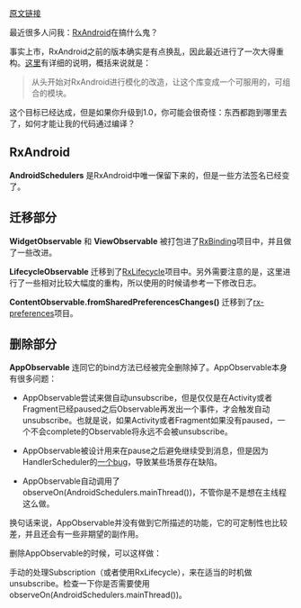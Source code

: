 [原文链接](http://blog.danlew.net/2015/09/01/how-to-upgrade-to-rxandroid-10/)

最近很多人问我：[RxAndroid](https://github.com/ReactiveX/RxAndroid)在搞什么鬼？

事实上市，RxAndroid之前的版本确实是有点换乱，因此最近进行了一次大得重构。[这里](https://github.com/ReactiveX/RxAndroid/issues/172)有详细的说明，概括来说就是：

> 从头开始对RxAndroid进行模化的改造，让这个库变成一个可服用的，可组合的模块。

这个目标已经达成，但是如果你升级到1.0，你可能会很奇怪：东西都跑到哪里去了，如何才能让我的代码通过编译？

## RxAndroid

**AndroidSchedulers** 是RxAndroid中唯一保留下来的，但是一些方法签名已经变了。

## 迁移部分

**WidgetObservable** 和 **ViewObservable** 被打包进了[RxBinding](https://github.com/JakeWharton/RxBinding)项目中，并且做了一些改进。

**LifecycleObservable** 迁移到了[RxLifecycle](https://github.com/trello/RxLifecycle)项目中。另外需要注意的是，这里进行了一些相对比较大幅度的重构，所以使用的时候请参考一下修改日志。

**ContentObservable.fromSharedPreferencesChanges()** 迁移到了[rx-preferences](https://github.com/f2prateek/rx-preferences)项目。

## 删除部分

**AppObservable** 连同它的bind方法已经被完全删除掉了。AppObservable本身有很多问题：

- AppObservable尝试来做自动unsubscribe，但是仅仅是在Activity或者Fragment已经paused之后Observable再发出一个事件，才会触发自动unsubscribe。也就是说，如果Activity或者Fragment如果没有paused，一个不会complete的Observable将永远不会被unsubscribe。

- AppObservable被设计用来在pause之后避免继续受到消息，但是因为HandlerScheduler的[一个bug](https://github.com/ReactiveX/RxAndroid/issues/214)，导致某些场景存在缺陷。

- AppObservable自动调用了observeOn(AndroidSchedulers.mainThread())，不管你是不是想在主线程这么做。

换句话来说，AppObservable并没有做到它所描述的功能，它的可定制性也比较差，并且还会有一些非期望的副作用。

删除AppObservable的时候，可以这样做：

手动的处理Subscription（或者使用RxLifecycle），来在适当的时机做unsubscribe。检查一下你是否需要使用observeOn(AndroidSchedulers.mainThread())。
